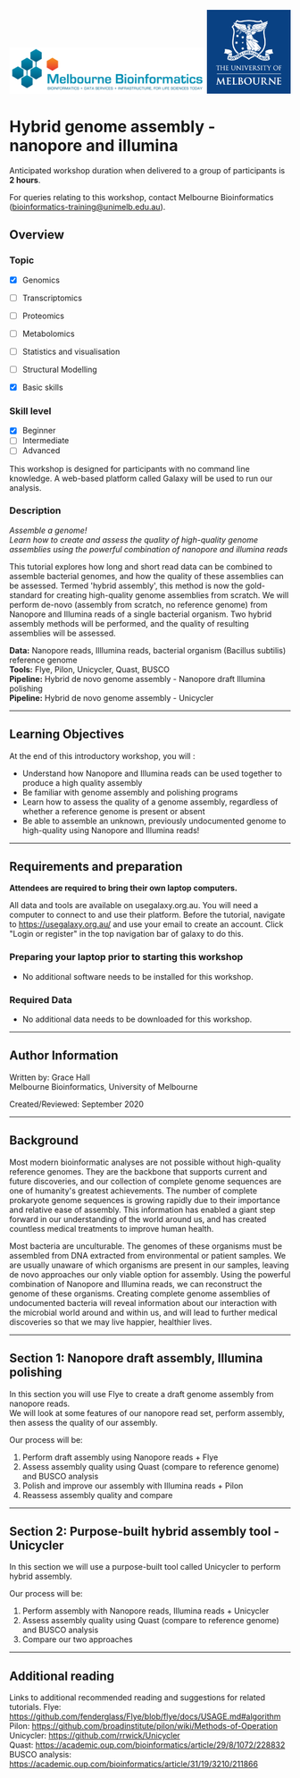 <img src="../media/melbioinf_logo.png" width="350"> <img src="../media/PRIMARY_A_Vertical_Housed_RGB.png" width="150">

# Hybrid genome assembly - nanopore and illumina

Anticipated workshop duration when delivered to a group of participants is **2 hours**.  

For queries relating to this workshop, contact Melbourne Bioinformatics (bioinformatics-training@unimelb.edu.au).

## Overview

### Topic

* [x] Genomics
* [ ] Transcriptomics
* [ ] Proteomics
* [ ] Metabolomics
* [ ] Statistics and visualisation
* [ ] Structural Modelling
* [x] Basic skills


### Skill level

* [x] Beginner  
* [ ] Intermediate  
* [ ] Advanced  

This workshop is designed for participants with no command line knowledge. A web-based platform called Galaxy will be used to run our analysis.


### Description

*Assemble a genome!<br>Learn how to create and assess the quality of high-quality genome assemblies using the powerful combination of nanopore and illumina reads*

This tutorial explores how long and short read data can be combined to assemble bacterial genomes, and how the quality of these assemblies can be assessed. Termed 'hybrid assembly', this method is now the gold-standard for creating high-quality genome assemblies from scratch. We will perform de-novo (assembly from scratch, no reference genome) from Nanopore and Illumina reads of a single bacterial organism. Two hybrid assembly methods will be performed, and the quality of resulting assemblies will be assessed.

**Data:** Nanopore reads, Illlumina reads, bacterial organism (Bacillus subtilis) reference genome<br>
**Tools:** Flye, Pilon, Unicycler, Quast, BUSCO<br>
**Pipeline:** Hybrid de novo genome assembly - Nanopore draft Illumina polishing<br>
**Pipeline:** Hybrid de novo genome assembly - Unicycler<br>



-------------------------------
## Learning Objectives

At the end of this introductory workshop, you will :

* Understand how Nanopore and Illumina reads can be used together to produce a high quality assembly
* Be familiar with genome assembly and polishing programs
* Learn how to assess the quality of a genome assembly, regardless of whether a reference genome is present or absent
* Be able to assemble an unknown, previously undocumented genome to high-quality using Nanopore and Illumina reads! 


-------------------------------
## Requirements and preparation

**Attendees are required to bring their own laptop computers.**  

All data and tools are available on usegalaxy.org.au. You will need a computer to connect to and use their platform. 
Before the tutorial, navigate to https://usegalaxy.org.au/ and use your email to create an account. Click "Login or register" in the top navigation bar of galaxy to do this.  


### Preparing your laptop prior to starting this workshop
* No additional software needs to be installed for this workshop.


### Required Data
* No additional data needs to be downloaded for this workshop.


-------------------------------
## Author Information
Written by: Grace Hall  
Melbourne Bioinformatics, University of Melbourne

Created/Reviewed: September 2020


-------------------------------
## Background

Most modern bioinformatic analyses are not possible without high-quality reference genomes. They are the backbone that supports current and future discoveries, and our collection of complete genome sequences are one of humanity's greatest achievements. The number of complete prokaryote genome sequences is growing rapidly due to their importance and relative ease of assembly. This information has enabled a giant step forward in our understanding of the world around us, and has created countless medical treatments to improve human health.

Most bacteria are unculturable. The genomes of these organisms must be assembled from DNA extracted from environmental or patient samples. We are usually unaware of which organisms are present in our samples, leaving de novo approaches our only viable option for assembly. Using the powerful combination of Nanopore and Illumina reads, we can reconstruct the genome of these organisms. Creating complete genome assemblies of undocumented bacteria will reveal information about our interaction with the microbial world around and within us, and will lead to further medical discoveries so that we may live happier, healthier lives. 


-------------------------------

## Section 1: Nanopore draft assembly, Illumina polishing

In this section you will use Flye to create a draft genome assembly from nanopore reads. <br />
We will look at some features of our nanopore read set, perform assembly, then assess the quality of our assembly. 

Our process will be:

1. Perform draft assembly using Nanopore reads + Flye
2. Assess assembly quality using Quast (compare to reference genome) and BUSCO analysis
3. Polish and improve our assembly with Illumina reads + Pilon
4. Reassess assembly quality and compare


-------------------------------
## Section 2: Purpose-built hybrid assembly tool - Unicycler

In this section we will use a purpose-built tool called Unicycler to perform hybrid assembly.

Our process will be:

1. Perform assembly with Nanopore reads, Illumina reads + Unicycler
2. Assess assembly quality using Quast (compare to reference genome) and BUSCO analysis
3. Compare our two approaches


-------------------------------
## Additional reading
Links to additional recommended reading and suggestions for related tutorials.
Flye: https://github.com/fenderglass/Flye/blob/flye/docs/USAGE.md#algorithm<br>
Pilon: https://github.com/broadinstitute/pilon/wiki/Methods-of-Operation<br>
Unicycler: https://github.com/rrwick/Unicycler<br>
Quast: https://academic.oup.com/bioinformatics/article/29/8/1072/228832<br>
BUSCO analysis: https://academic.oup.com/bioinformatics/article/31/19/3210/211866<br>